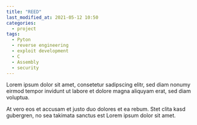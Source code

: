 ```yaml
---
title: "REED"
last_modified_at: 2021-05-12 10:50
categories:
  - project
tags:
  - Pyton
  - reverse engineering
  - exploit development
  - C
  - Assembly
  - security
---
```



Lorem ipsum dolor sit amet, consetetur sadipscing elitr, sed diam nonumy eirmod tempor invidunt ut labore et dolore magna aliquyam erat, sed diam voluptua.

At vero eos et accusam et justo duo dolores et ea rebum. Stet clita kasd gubergren, no sea takimata sanctus est Lorem ipsum dolor sit amet.

